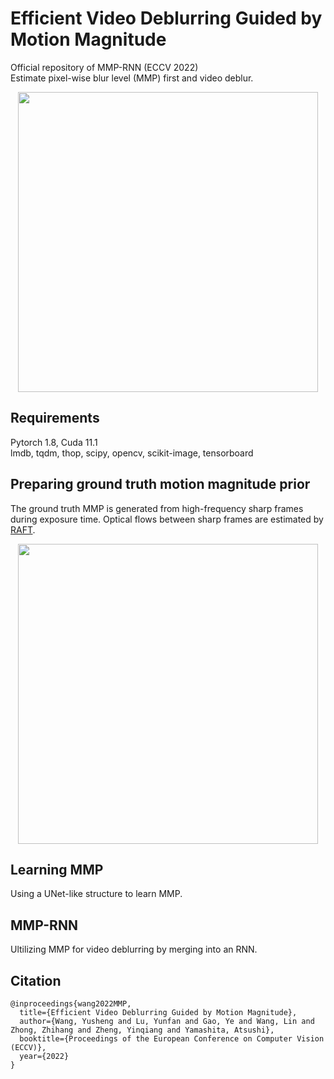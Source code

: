 # Efficient Video Deblurring Guided by Motion Magnitude
Official repository of MMP-RNN (ECCV 2022)  
Estimate pixel-wise blur level (MMP) first and video deblur.
<div align="center"><img src="https://user-images.githubusercontent.com/11170161/178935637-6bb6a25a-dc67-4d5e-9c3c-f7f31be41085.png" width="480"></div>

## Requirements
Pytorch 1.8, Cuda 11.1  
lmdb, tqdm, thop, scipy, opencv, scikit-image, tensorboard

## Preparing ground truth motion magnitude prior
The ground truth MMP is generated from high-frequency sharp frames during exposure time. Optical flows between sharp frames are estimated by  [RAFT](https://github.com/princeton-vl/RAFT). 

<div align="center"><img src="https://user-images.githubusercontent.com/11170161/178949402-2de1df49-4fd8-481c-a4c2-8a0c534fa0fe.png" width="480"></div>

## Learning MMP
Using a UNet-like structure to learn MMP.

## MMP-RNN
Ultilizing MMP for video deblurring by merging into an RNN.

## Citation
```
@inproceedings{wang2022MMP,
  title={Efficient Video Deblurring Guided by Motion Magnitude},
  author={Wang, Yusheng and Lu, Yunfan and Gao, Ye and Wang, Lin and Zhong, Zhihang and Zheng, Yinqiang and Yamashita, Atsushi},
  booktitle={Proceedings of the European Conference on Computer Vision (ECCV)},
  year={2022}
}
```


